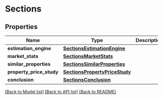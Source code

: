 # Sections

## Properties
Name | Type | Description | Notes
------------ | ------------- | ------------- | -------------
**estimation_engine** | [**SectionsEstimationEngine**](SectionsEstimationEngine.md) |  | [optional] 
**market_stats** | [**SectionsMarketStats**](SectionsMarketStats.md) |  | [optional] 
**similar_properties** | [**SectionsSimilarProperties**](SectionsSimilarProperties.md) |  | [optional] 
**property_price_study** | [**SectionsPropertyPriceStudy**](SectionsPropertyPriceStudy.md) |  | [optional] 
**conclusion** | [**SectionsConclusion**](SectionsConclusion.md) |  | [optional] 

[[Back to Model list]](../README.md#documentation-for-models) [[Back to API list]](../README.md#documentation-for-api-endpoints) [[Back to README]](../README.md)


